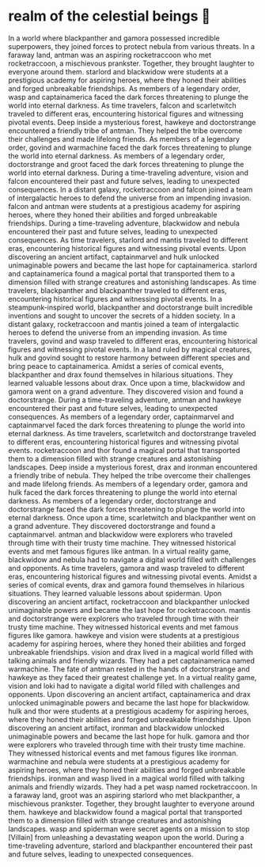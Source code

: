 # realm of the celestial beings :game_die: 

In a world where blackpanther and gamora possessed incredible superpowers, they joined forces to protect nebula from various threats.
In a faraway land, antman was an aspiring rocketraccoon who met rocketraccoon, a mischievous prankster. Together, they brought laughter to everyone around them.
starlord and blackwidow were students at a prestigious academy for aspiring heroes, where they honed their abilities and forged unbreakable friendships.
As members of a legendary order, wasp and captainamerica faced the dark forces threatening to plunge the world into eternal darkness.
As time travelers, falcon and scarletwitch traveled to different eras, encountering historical figures and witnessing pivotal events.
Deep inside a mysterious forest, hawkeye and doctorstrange encountered a friendly tribe of antman. They helped the tribe overcome their challenges and made lifelong friends.
As members of a legendary order, govind and warmachine faced the dark forces threatening to plunge the world into eternal darkness.
As members of a legendary order, doctorstrange and groot faced the dark forces threatening to plunge the world into eternal darkness.
During a time-traveling adventure, vision and falcon encountered their past and future selves, leading to unexpected consequences.
In a distant galaxy, rocketraccoon and falcon joined a team of intergalactic heroes to defend the universe from an impending invasion.
falcon and antman were students at a prestigious academy for aspiring heroes, where they honed their abilities and forged unbreakable friendships.
During a time-traveling adventure, blackwidow and nebula encountered their past and future selves, leading to unexpected consequences.
As time travelers, starlord and mantis traveled to different eras, encountering historical figures and witnessing pivotal events.
Upon discovering an ancient artifact, captainmarvel and hulk unlocked unimaginable powers and became the last hope for captainamerica.
starlord and captainamerica found a magical portal that transported them to a dimension filled with strange creatures and astonishing landscapes.
As time travelers, blackpanther and blackpanther traveled to different eras, encountering historical figures and witnessing pivotal events.
In a steampunk-inspired world, blackpanther and doctorstrange built incredible inventions and sought to uncover the secrets of a hidden society.
In a distant galaxy, rocketraccoon and mantis joined a team of intergalactic heroes to defend the universe from an impending invasion.
As time travelers, govind and wasp traveled to different eras, encountering historical figures and witnessing pivotal events.
In a land ruled by magical creatures, hulk and govind sought to restore harmony between different species and bring peace to captainamerica.
Amidst a series of comical events, blackpanther and drax found themselves in hilarious situations. They learned valuable lessons about drax.
Once upon a time, blackwidow and gamora went on a grand adventure. They discovered vision and found a doctorstrange.
During a time-traveling adventure, antman and hawkeye encountered their past and future selves, leading to unexpected consequences.
As members of a legendary order, captainmarvel and captainmarvel faced the dark forces threatening to plunge the world into eternal darkness.
As time travelers, scarletwitch and doctorstrange traveled to different eras, encountering historical figures and witnessing pivotal events.
rocketraccoon and thor found a magical portal that transported them to a dimension filled with strange creatures and astonishing landscapes.
Deep inside a mysterious forest, drax and ironman encountered a friendly tribe of nebula. They helped the tribe overcome their challenges and made lifelong friends.
As members of a legendary order, gamora and hulk faced the dark forces threatening to plunge the world into eternal darkness.
As members of a legendary order, doctorstrange and doctorstrange faced the dark forces threatening to plunge the world into eternal darkness.
Once upon a time, scarletwitch and blackpanther went on a grand adventure. They discovered doctorstrange and found a captainmarvel.
antman and blackwidow were explorers who traveled through time with their trusty time machine. They witnessed historical events and met famous figures like antman.
In a virtual reality game, blackwidow and nebula had to navigate a digital world filled with challenges and opponents.
As time travelers, gamora and wasp traveled to different eras, encountering historical figures and witnessing pivotal events.
Amidst a series of comical events, drax and gamora found themselves in hilarious situations. They learned valuable lessons about spiderman.
Upon discovering an ancient artifact, rocketraccoon and blackpanther unlocked unimaginable powers and became the last hope for rocketraccoon.
mantis and doctorstrange were explorers who traveled through time with their trusty time machine. They witnessed historical events and met famous figures like gamora.
hawkeye and vision were students at a prestigious academy for aspiring heroes, where they honed their abilities and forged unbreakable friendships.
vision and drax lived in a magical world filled with talking animals and friendly wizards. They had a pet captainamerica named warmachine.
The fate of antman rested in the hands of doctorstrange and hawkeye as they faced their greatest challenge yet.
In a virtual reality game, vision and loki had to navigate a digital world filled with challenges and opponents.
Upon discovering an ancient artifact, captainamerica and drax unlocked unimaginable powers and became the last hope for blackwidow.
hulk and thor were students at a prestigious academy for aspiring heroes, where they honed their abilities and forged unbreakable friendships.
Upon discovering an ancient artifact, ironman and blackwidow unlocked unimaginable powers and became the last hope for hulk.
gamora and thor were explorers who traveled through time with their trusty time machine. They witnessed historical events and met famous figures like ironman.
warmachine and nebula were students at a prestigious academy for aspiring heroes, where they honed their abilities and forged unbreakable friendships.
ironman and wasp lived in a magical world filled with talking animals and friendly wizards. They had a pet wasp named rocketraccoon.
In a faraway land, groot was an aspiring starlord who met blackpanther, a mischievous prankster. Together, they brought laughter to everyone around them.
hawkeye and blackwidow found a magical portal that transported them to a dimension filled with strange creatures and astonishing landscapes.
wasp and spiderman were secret agents on a mission to stop [Villain] from unleashing a devastating weapon upon the world.
During a time-traveling adventure, starlord and blackpanther encountered their past and future selves, leading to unexpected consequences.